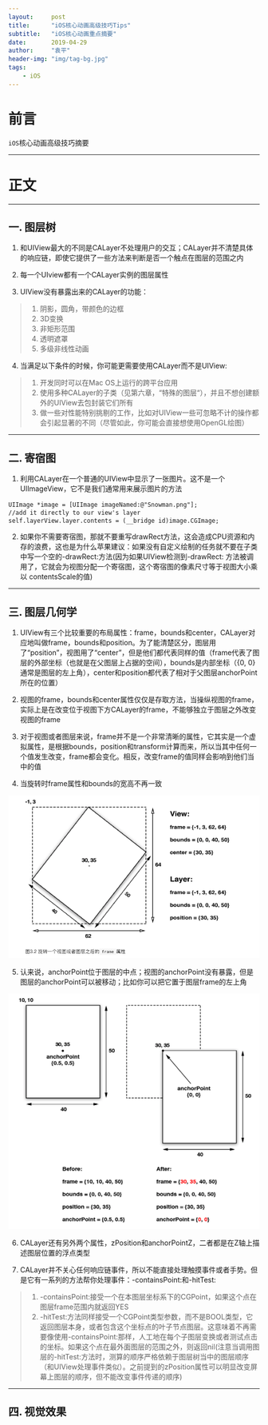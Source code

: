 ```yaml
---
layout:     post
title:      "iOS核心动画高级技巧Tips"
subtitle:   "iOS核心动画重点摘要"
date:       2019-04-29
author:     "袁平"
header-img: "img/tag-bg.jpg"
tags:
    - iOS
---
```


# 前言

`iOS`核心动画高级技巧摘要

--------------

# 正文

----------------

## 一. 图层树

1. 和UIView最大的不同是CALayer不处理用户的交互；CALayer并不清楚具体的响应链，即使它提供了一些方法来判断是否一个触点在图层的范围之内

2. 每一个UIview都有一个CALayer实例的图层属性

3. UIView没有暴露出来的CALayer的功能：
> 1. 阴影，圆角，带颜色的边框
> 2. 3D变换
> 3. 非矩形范围
> 4. 透明遮罩
> 5. 多级非线性动画

4. 当满足以下条件的时候，你可能更需要使用CALayer而不是UIView:
> 1. 开发同时可以在Mac OS上运行的跨平台应用
> 2. 使用多种CALayer的子类（见第六章，“特殊的图层“），并且不想创建额外的UIView去包封装它们所有
> 3. 做一些对性能特别挑剔的工作，比如对UIView一些可忽略不计的操作都会引起显著的不同（尽管如此，你可能会直接想使用OpenGL绘图）

--------------

## 二. 寄宿图

1. 利用CALayer在一个普通的UIView中显示了一张图片。这不是一个UIImageView，它不是我们通常用来展示图片的方法
```
UIImage *image = [UIImage imageNamed:@"Snowman.png"];
//add it directly to our view's layer
self.layerView.layer.contents = (__bridge id)image.CGImage;
```

2. 如果你不需要寄宿图，那就不要重写drawRect方法，这会造成CPU资源和内存的浪费，这也是为什么苹果建议：如果没有自定义绘制的任务就不要在子类中写一个空的-drawRect:方法(因为如果UIView检测到-drawRect: 方法被调用了，它就会为视图分配一个寄宿图，这个寄宿图的像素尺寸等于视图大小乘以 contentsScale的值)


------------

## 三. 图层几何学

1. UIView有三个比较重要的布局属性：frame，bounds和center，CALayer对应地叫做frame，bounds和position。为了能清楚区分，图层用了“position”，视图用了“center”，但是他们都代表同样的值（frame代表了图层的外部坐标（也就是在父图层上占据的空间），bounds是内部坐标（{0, 0}通常是图层的左上角），center和position都代表了相对于父图层anchorPoint所在的位置）

2. 视图的frame，bounds和center属性仅仅是存取方法，当操纵视图的frame，实际上是在改变位于视图下方CALayer的frame，不能够独立于图层之外改变视图的frame

3. 对于视图或者图层来说，frame并不是一个非常清晰的属性，它其实是一个虚拟属性，是根据bounds，position和transform计算而来，所以当其中任何一个值发生改变，frame都会变化。相反，改变frame的值同样会影响到他们当中的值

4. 当旋转时frame属性和bounds的宽高不再一致

![iOS_Animation](/img/post/iOS_Animation/frame.png)

5. 认来说，anchorPoint位于图层的中点；视图的anchorPoint没有暴露，但是图层的anchorPoint可以被移动；比如你可以把它置于图层frame的左上角

![](/img/post/iOS_Animation/anchorPoint.png)

6. CALayer还有另外两个属性，zPosition和anchorPointZ，二者都是在Z轴上描述图层位置的浮点类型

7. CALayer并不关心任何响应链事件，所以不能直接处理触摸事件或者手势。但是它有一系列的方法帮你处理事件：-containsPoint:和-hitTest:
> 1. -containsPoint:接受一个在本图层坐标系下的CGPoint，如果这个点在图层frame范围内就返回YES
> 2. -hitTest:方法同样接受一个CGPoint类型参数，而不是BOOL类型，它返回图层本身，或者包含这个坐标点的叶子节点图层。这意味着不再需要像使用-containsPoint:那样，人工地在每个子图层变换或者测试点击的坐标。如果这个点在最外面图层的范围之外，则返回nil(注意当调用图层的-hitTest:方法时，测算的顺序严格依赖于图层树当中的图层顺序（和UIView处理事件类似）。之前提到的zPosition属性可以明显改变屏幕上图层的顺序，但不能改变事件传递的顺序)


-------------

## 四. 视觉效果


